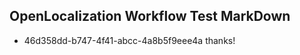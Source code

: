 ## OpenLocalization Workflow Test MarkDown
* 46d358dd-b747-4f41-abcc-4a8b5f9eee4a thanks!

<!--HONumber=Nov16_HO1-->


